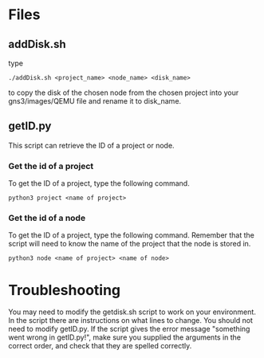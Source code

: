 # Files

## addDisk.sh
type

    ./addDisk.sh <project_name> <node_name> <disk_name>
to copy the disk of the chosen node from the chosen project into your gns3/images/QEMU file and rename it to disk_name.

## getID.py
This script can retrieve the ID of a project or node. 

### Get the id of a project
To get the ID of a project, type the following command.
     
    python3 project <name of project>

### Get the id of a node
To get the ID of a project, type the following command. Remember that the script will need to know the name of the project that the node is stored in.

    python3 node <name of project> <name of node>
 

# Troubleshooting
You may need to modify the getdisk.sh script to work on your environment. In the script there are instructions on what lines to change. You should not need to modify getID.py. If the script gives the error message "something went wrong in getID.py!", make sure you supplied the arguments in the correct order, and check that they are spelled correctly.
